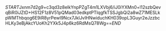 $START$Jxnm7d2g9+c3qd3z8elkYnpPZgT4m1LXVbj6/iJ0iYXMn0+l12szbQevqBiR0iJZtD+HS12F1z8V51pQMad03edkptPTIqgfkTSSJgbQi2a8wZ71MESLkpWMThbqog6E9iR8yrPewI9Ncx7JklJvIHNwiduchKH039opL3Guyr2eJzzbcHLKy3eBjAkcYUoKh2YXk5J4p6kz6RdMsQ78Wg==$END$